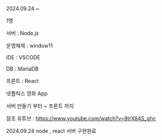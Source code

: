 
2024.09.24 ~ 

1명

서버 : Node.js

운영체제 : window11

IDE : VSCODE

DB : MariaDB

프론트 : React

넷플릭스 영화 App 

서버 만들기 부터 ~ 프론트 까지 


참조 유튜브 : https://www.youtube.com/watch?v=9trX84S_ghc


2024.09.24  node , react  서버 구현완료 
